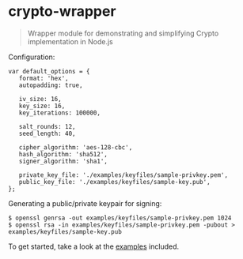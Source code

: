 crypto-wrapper
==============
> Wrapper module for demonstrating and simplifying Crypto implementation in Node.js

Configuration:
````
var default_options = {
   format: 'hex',
   autopadding: true,

   iv_size: 16,
   key_size: 16,
   key_iterations: 100000,

   salt_rounds: 12,
   seed_length: 40,

   cipher_algorithm: 'aes-128-cbc',
   hash_algorithm: 'sha512',
   signer_algorithm: 'sha1',

   private_key_file: './examples/keyfiles/sample-privkey.pem',
   public_key_file: './examples/keyfiles/sample-key.pub',
};
````

Generating a public/private keypair for signing:
````
$ openssl genrsa -out examples/keyfiles/sample-privkey.pem 1024
$ openssl rsa -in examples/keyfiles/sample-privkey.pem -pubout > examples/keyfiles/sample-key.pub
````

To get started, take a look at the [examples](https://github.com/rdev5/crypto-wrapper/tree/master/examples) included.
